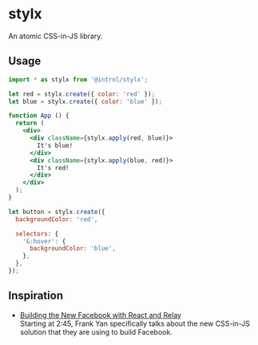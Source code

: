 # stylx

An atomic CSS-in-JS library.

## Usage

```jsx
import * as stylx from '@intrnl/stylx';

let red = stylx.create({ color: 'red' });
let blue = stylx.create({ color: 'blue' });

function App () {
  return (
    <div>
      <div className={stylx.apply(red, blue)}>
        It's blue!
      </div>
      <div className={stylx.apply(blue, red)}>
        It's red!
      </div>
    </div>
  );
}
```

```jsx
let button = stylx.create({
  backgroundColor: 'red',

  selectors: {
    '&:hover': {
      backgroundColor: 'blue',
    },
  },
});
```

## Inspiration

- [Building the New Facebook with React and Relay][building-facebook]  
  Starting at 2:45, Frank Yan specifically talks about the new CSS-in-JS
  solution that they are using to build Facebook.

[building-facebook]: https://www.youtube.com/watch?v=9JZHodNR184

